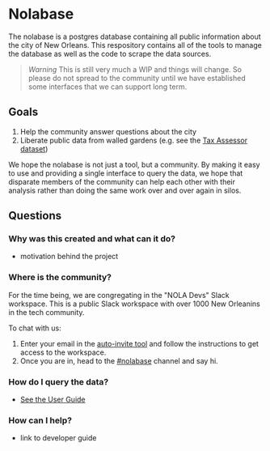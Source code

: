 # Nolabase

The nolabase is a postgres database containing all public information about the city of New Orleans.
This respository contains all of the tools to manage the database as well as the code to scrape the data sources.

> *Warning* This is still very much a WIP and things will change. So please do not spread to the community until we have
> established some interfaces that we can support long term.

## Goals

1. Help the community answer questions about the city
2. Liberate public data from walled gardens (e.g. see the [Tax Assessor dataset](./assessor/README.md))

We hope the nolabase is not just a tool, but a community. By making it easy to use and
providing a single interface to query the data, we hope that disparate members of the community can help
each other with their analysis rather than doing the same work over and over again in silos.

## Questions

### Why was this created and what can it do?

* motivation behind the project

### Where is the community?

For the time being, we are congregating in the "NOLA Devs" Slack workspace. This is a public Slack
workspace with over 1000 New Orleanins in the tech community.

To chat with us:

1. Enter your email in the [auto-invite tool](https://nola-slackin.herokuapp.com/) and follow the instructions to get access to the workspace.
2. Once you are in, head to the [#nolabase](https://nola.slack.com/archives/C01K1TBMRFA) channel and say hi.

### How do I query the data?

* [See the User Guide](USER_GUIDE.md)

### How can I help?

* link to developer guide
